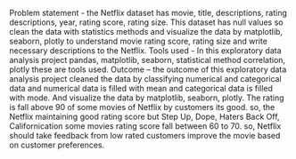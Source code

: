 Problem statement - the Netflix dataset has movie, title, descriptions, rating descriptions, year, rating score, rating size. This dataset has null values so clean the data with statistics methods and visualize the data by matplotlib, seaborn, plotly to understand movie rating score, rating size and write necessary descriptions to the Netflix.
Tools used - In this exploratory data analysis project pandas, matplotlib, seaborn, statistical method correlation, plotly these are tools used.
Outcome – the outcome of this exploratory data analysis project cleaned the data by classifying numerical and categorical data and numerical data is filled with mean and categorical data is filled with mode. And visualize the data by matplotlib, seaborn, plotly. The rating is fall above 90 of some movies of Netflix by customers its good. so, the Netflix maintaining good rating score but Step Up, Dope, Haters Back Off, Californication some movies rating score fall between 60 to 70. so, Netflix should take feedback from low rated customers improve the movie based on customer preferences.

